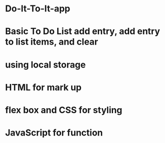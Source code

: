 # Do-It-To-It-app

# Basic To Do List add entry, add entry to list items, and clear

# using local storage

# HTML for mark up

# flex box and CSS for styling

# JavaScript for function
